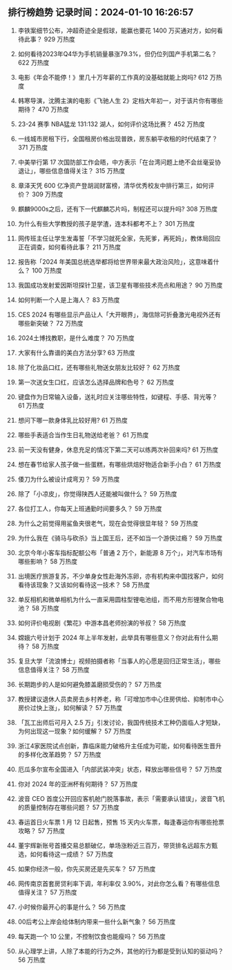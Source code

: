 
## 排行榜趋势 记录时间：2024-01-10 16:26:57
  
  1. 李铁案细节公布，冲超奇迹全是假球，能赢也要花 1400 万买通对方，如何看待此事？ 929 万热度
    
  2. 如何看待2023年Q4华为手机销量暴涨79.3%，但仍位列国产手机第二名？ 622 万热度
    
  3. 电影《年会不能停！》里几十万年薪的工作真的没基础就能上岗吗? 612 万热度
    
  4. 韩寒导演，沈腾主演的电影《飞驰人生 2》定档大年初一，对于该片你有哪些期待？ 470 万热度
    
  5. 23-24 赛季 NBA猛龙 131:132 湖人，如何评价这场比赛？ 452 万热度
    
  6. 一线城市房租下行，全国租房价格出现普跌，房东躺平收租的时代结束了？ 371 万热度
    
  7. 中美举行第 17 次国防部工作会晤，中方表示「在台湾问题上绝不会丝毫妥协退让」，哪些信息值得关注？ 315 万热度
    
  8. 章泽天凭 600 亿净资产登胡润财富榜，清华优秀校友中排行第三，如何评价？ 309 万热度
    
  9. 麒麟9000s之后，还有下一代麒麟芯片吗，制程还可以提升吗? 308 万热度
    
  10. 为什么有些大学教授的孩子是学渣，连本科都考不上？ 301 万热度
    
  11. 网传班主任让学生发毒誓「不学习就死全家，先死爹，再死妈」，教体局回应正在调查，如何看待此事？ 211 万热度
    
  12. 报告称「2024 年美国总统选举都将给世界带来最大政治风险」，这意味着什么？ 100 万热度
    
  13. 我国成功发射爱因斯坦探针卫星，该卫星有哪些技术亮点和用途？ 90 万热度
    
  14. 如何判断一个人是上海人？ 83 万热度
    
  15. CES 2024 有哪些显示产品让人「大开眼界」，海信除可折叠激光电视外还有哪些新突破？ 72 万热度
    
  16. 2024土博找教职，是什么难度？ 70 万热度
    
  17. 大家有什么靠谱的美白方法分享? 63 万热度
    
  18. 除了化妆品口红，还有哪些礼物送女朋友比较好？ 62 万热度
    
  19. 第一次送女生口红，应该怎么选择品牌和色号？ 62 万热度
    
  20. 键盘作为日常输入设备，送礼时应关注哪些特性，如键程、手感、背光等？ 61 万热度
    
  21. 想问下哪一款身体乳比较好用? 61 万热度
    
  22. 哪些手表适合当作生日礼物送给老爸？ 61 万热度
    
  23. 前一天没有健身，休息充足的情况下第二天可以练两次补回来吗? 61 万热度
    
  24. 想在春节给家人孩子做一些蛋糕，有哪些烘焙好物适合新手小白？ 61 万热度
    
  25. 倭刀为什么被设计成弯刃？ 59 万热度
    
  26. 除了「小凉皮」，你觉得陕西人还能被叫做什么？ 59 万热度
    
  27. 各位打工人，你每天上班通勤时间要多久？ 59 万热度
    
  28. 为什么之前觉得用鲨鱼夹很老气，现在会觉得很显年轻？ 59 万热度
    
  29. 为什么我在《骑马与砍杀》当上国王后，还不如当一个游侠过瘾？ 59 万热度
    
  30. 北京今年小客车指标配额公布「普通 2 万个，新能源 8 万个」，对汽车市场有哪些影响？ 58 万热度
    
  31. 出境医疗旅游复苏，不少单身女性赴海外冻卵，亦有机构来中国找客户，如何看待该现象？又该如何看待这一技术？ 58 万热度
    
  32. 单反相机和微单相机为什么一直采用圆柱型锂电池组，而不用方形锂聚合物电池？ 58 万热度
    
  33. 如何评价电视剧《繁花》中游本昌老师扮演的爷叔？ 58 万热度
    
  34. 嫦娥六号计划于 2024 年上半年发射，此举具有哪些意义？你对此有什么期待？ 58 万热度
    
  35. 复旦大学「流浪博士」视频拍摄者称「当事人的心愿是回归正常生活」，哪些信息值得关注？ 58 万热度
    
  36. 长期跑步的人是如何避免膝盖磨损受伤的？ 57 万热度
    
  37. 教授建议退休人员卖房去乡村养老，称「可增加市中心住房供给、抑制市中心房价过快上涨」，如何解读？ 57 万热度
    
  38. 「瓦工出师后可月入 2.5 万」引发讨论，我国传统技术工种仍面临人才短缺，为何出现这一现象？如何缓解？ 57 万热度
    
  39. 浙江4家医院试点创新，靠临床能力破格升主任成为可能，如何看待医生晋升的多样化改革趋势？ 57 万热度
    
  40. 厄瓜多尔宣布全国进入「内部武装冲突」状态，释放出哪些信号？ 57 万热度
    
  41. 你对 2024 年的亚洲杯有何期待？ 57 万热度
    
  42. 波音 CEO 首度公开回应客机舱门脱落事故，表示「需要承认错误」，波音飞机的质量控制存在哪些问题？ 57 万热度
    
  43. 春运首日火车票 1 月 12 日起售，预售 15 天内火车票，每逢春运你有哪些抢票攻略？ 57 万热度
    
  44. 董宇辉新账号首播交易总额破亿，单场涨粉近三百万，带货排名远超东方甄选，如何看待这一成绩？ 57 万热度
    
  45. 如果你经济一般，你先买房还是先买车？ 57 万热度
    
  46. 网传南京首套房贷利率下调，年利率仅 3.90%，对此你怎么看？有哪些信息值得关注？ 57 万热度
    
  47. 小时候你最开心的事是什么？ 56 万热度
    
  48. 00后考公上岸会给体制内带来一些什么新气象？ 56 万热度
    
  49. 每天跑一个 10 公里，不控制饮食也能瘦吗？ 56 万热度
    
  50. 从心理学上讲，人除了本能的行为之外，其他的行为都是受到认知的驱动吗？ 56 万热度
    